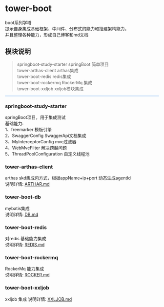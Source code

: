# tower-boot
boot系列学塔   
提示自身集成基础框架、中间件、分布式的能力和搭建架构能力，   
并且整理各种能力，形成自己博客和md文档

## 模块说明
>springboot-study-starter  springBoot 简单项目    
>tower-arthas-client  arthas集成    
>tower-boot-redis  redis集成           
>tower-boot-rockermq  RockerMq 集成    
>tower-boot-xxljob  xxljob模块集成
<hr style="height:1px; background-color:#6eabec">

### springboot-study-starter 
springBoot项目，用于集成测试    
基础能力:    
1、freemarker 模板引擎    
2、SwaggerConfig  SwaggerApi文档集成    
3、MyInterceptorConfig mvc过滤器    
4、WebMvcFilter 解决跨越问题     
5、ThreadPoolConfiguration 自定义线程池    

### tower-arthas-client
arthas skd集成包方式，根据appName+ip+port 动态生成agentId    
说明详情: [ARTHAR.md](/tower-arthas-client/ARTHAR.md)

### tower-boot-db
mybatis集成  
说明详情: [DB.md](/tower-boot-db/DB.md)

### tower-boot-redis
对redis 基础能力集成  
说明详情: [REDIS.md](/tower-boot-redis/REDIS.md)

### tower-boot-rockermq
RockerMq 能力集成  
说明详情: [ROCKER.md](/tower-boot-rockermq/ROCKER.md)

### tower-boot-xxljob
xxljob 集成 
说明详情: [XXLJOB.md](/tower-boot-xxljob/XXLJOB.md)

